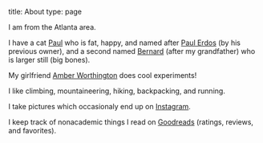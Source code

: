 title: About
type: page

I am from the Atlanta area.

I have a cat [Paul](/static/images/paul.jpg) who is fat, happy, and named after [Paul Erdos](https://en.wikipedia.org/wiki/Paul_Erd%C5%91s) (by his previous owner), and a second named [Bernard](/static/images/bernard.jpg) (after my grandfather) who is larger still (big bones).

My girlfriend [Amber Worthington](http://amberkworthington.com) does cool experiments!

I like climbing, mountaineering, hiking, backpacking, and running.

I take pictures which occasionaly end up on [Instagram](http://instagram.com/zmjones2992).

I keep track of nonacademic things I read on [Goodreads](https://www.goodreads.com/user/show/29217877-zachary-jones) (ratings, reviews, and favorites).
